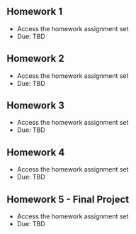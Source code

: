 Homework 1
-----------------------------

+ Access the homework assignment set
+ Due: TBD

Homework 2
-----------------------------

+ Access the homework assignment set
+ Due: TBD

Homework 3
-----------------------------

+ Access the homework assignment set
+ Due: TBD

Homework 4
-----------------------------

+ Access the homework assignment set
+ Due: TBD

Homework 5 - Final Project
-----------------------------

+ Access the homework assignment set
+ Due: TBD
